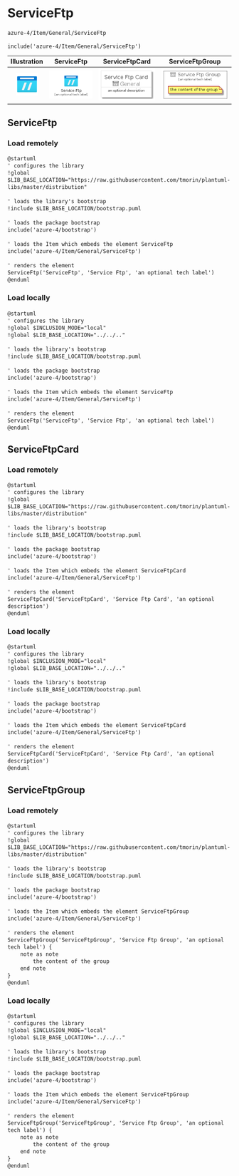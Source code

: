 # ServiceFtp


```text
azure-4/Item/General/ServiceFtp
```

```text
include('azure-4/Item/General/ServiceFtp')
```



| Illustration | ServiceFtp | ServiceFtpCard | ServiceFtpGroup |
| :---: | :---: | :---: | :---: |
| ![illustration for Illustration](../../../azure-4/Item/General/ServiceFtp.png) | ![illustration for ServiceFtp](../../../azure-4/Item/General/ServiceFtp.Local.png) | ![illustration for ServiceFtpCard](../../../azure-4/Item/General/ServiceFtpCard.Local.png) | ![illustration for ServiceFtpGroup](../../../azure-4/Item/General/ServiceFtpGroup.Local.png) |




## ServiceFtp

### Load remotely
```plantuml
@startuml
' configures the library
!global $LIB_BASE_LOCATION="https://raw.githubusercontent.com/tmorin/plantuml-libs/master/distribution"

' loads the library's bootstrap
!include $LIB_BASE_LOCATION/bootstrap.puml

' loads the package bootstrap
include('azure-4/bootstrap')

' loads the Item which embeds the element ServiceFtp
include('azure-4/Item/General/ServiceFtp')

' renders the element
ServiceFtp('ServiceFtp', 'Service Ftp', 'an optional tech label')
@enduml
```

### Load locally
```plantuml
@startuml
' configures the library
!global $INCLUSION_MODE="local"
!global $LIB_BASE_LOCATION="../../.."

' loads the library's bootstrap
!include $LIB_BASE_LOCATION/bootstrap.puml

' loads the package bootstrap
include('azure-4/bootstrap')

' loads the Item which embeds the element ServiceFtp
include('azure-4/Item/General/ServiceFtp')

' renders the element
ServiceFtp('ServiceFtp', 'Service Ftp', 'an optional tech label')
@enduml
```

## ServiceFtpCard

### Load remotely
```plantuml
@startuml
' configures the library
!global $LIB_BASE_LOCATION="https://raw.githubusercontent.com/tmorin/plantuml-libs/master/distribution"

' loads the library's bootstrap
!include $LIB_BASE_LOCATION/bootstrap.puml

' loads the package bootstrap
include('azure-4/bootstrap')

' loads the Item which embeds the element ServiceFtpCard
include('azure-4/Item/General/ServiceFtp')

' renders the element
ServiceFtpCard('ServiceFtpCard', 'Service Ftp Card', 'an optional description')
@enduml
```

### Load locally
```plantuml
@startuml
' configures the library
!global $INCLUSION_MODE="local"
!global $LIB_BASE_LOCATION="../../.."

' loads the library's bootstrap
!include $LIB_BASE_LOCATION/bootstrap.puml

' loads the package bootstrap
include('azure-4/bootstrap')

' loads the Item which embeds the element ServiceFtpCard
include('azure-4/Item/General/ServiceFtp')

' renders the element
ServiceFtpCard('ServiceFtpCard', 'Service Ftp Card', 'an optional description')
@enduml
```

## ServiceFtpGroup

### Load remotely
```plantuml
@startuml
' configures the library
!global $LIB_BASE_LOCATION="https://raw.githubusercontent.com/tmorin/plantuml-libs/master/distribution"

' loads the library's bootstrap
!include $LIB_BASE_LOCATION/bootstrap.puml

' loads the package bootstrap
include('azure-4/bootstrap')

' loads the Item which embeds the element ServiceFtpGroup
include('azure-4/Item/General/ServiceFtp')

' renders the element
ServiceFtpGroup('ServiceFtpGroup', 'Service Ftp Group', 'an optional tech label') {
    note as note
        the content of the group
    end note
}
@enduml
```

### Load locally
```plantuml
@startuml
' configures the library
!global $INCLUSION_MODE="local"
!global $LIB_BASE_LOCATION="../../.."

' loads the library's bootstrap
!include $LIB_BASE_LOCATION/bootstrap.puml

' loads the package bootstrap
include('azure-4/bootstrap')

' loads the Item which embeds the element ServiceFtpGroup
include('azure-4/Item/General/ServiceFtp')

' renders the element
ServiceFtpGroup('ServiceFtpGroup', 'Service Ftp Group', 'an optional tech label') {
    note as note
        the content of the group
    end note
}
@enduml
```

